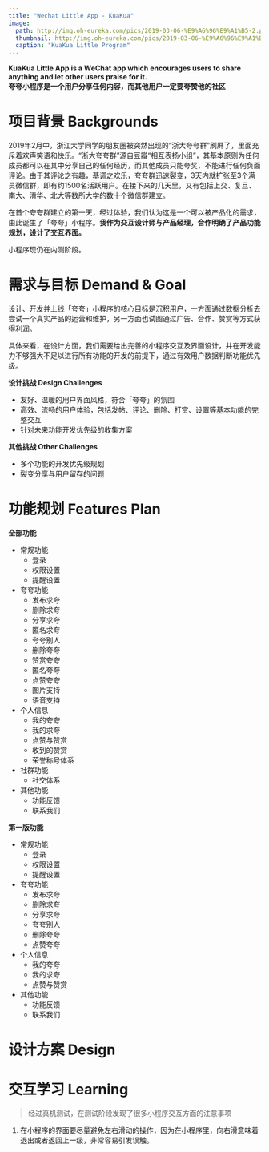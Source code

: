 ```yaml
---
title: "Wechat Little App - KuaKua"
image: 
  path: http://img.oh-eureka.com/pics/2019-03-06-%E9%A6%96%E9%A1%B5-2.png
  thumbnail: http://img.oh-eureka.com/pics/2019-03-06-%E9%A6%96%E9%A1%B5-2.png
  caption: "KuaKua Little Program"
---
```

**KuaKua Little App is a WeChat app which encourages users to share anything and let other users praise for it.** <br>
**夸夸小程序是一个用户分享任何内容，而其他用户一定要夸赞他的社区**

# 项目背景 Backgrounds
2019年2月中，浙江大学同学的朋友圈被突然出现的“浙大夸夸群”刷屏了，里面充斥着欢声笑语和快乐。“浙大夸夸群”源自豆瓣“相互表扬小组”，其基本原则为任何成员都可以在其中分享自己的任何经历，而其他成员只能夸奖，不能进行任何负面评论。由于其评论之有趣，基调之欢乐，夸夸群迅速裂变，3天内就扩张至3个满员微信群，即有约1500名活跃用户。在接下来的几天里，又有包括上交、复旦、南大、清华、北大等数所大学的数十个微信群建立。

在首个夸夸群建立的第一天，经过体验，我们认为这是一个可以被产品化的需求，由此诞生了「夸夸」小程序。**我作为交互设计师与产品经理，合作明确了产品功能规划，设计了交互界面。**

小程序现仍在内测阶段。

# 需求与目标 Demand & Goal
设计、开发并上线「夸夸」小程序的核心目标是沉积用户，一方面通过数据分析去尝试一个真实产品的运营和维护，另一方面也试图通过广告、合作、赞赏等方式获得利润。

具体来看，在设计方面，我们需要给出完善的小程序交互及界面设计，并在开发能力不够强大不足以进行所有功能的开发的前提下，通过有效用户数据判断功能优先级。

**设计挑战 Design Challenges**
- 友好、温暖的用户界面风格，符合「夸夸」的氛围
- 高效、流畅的用户体验，包括发帖、评论、删除、打赏、设置等基本功能的完整交互
- 针对未来功能开发优先级的收集方案

**其他挑战 Other Challenges**
- 多个功能的开发优先级规划
- 裂变分享与用户留存的问题

# 功能规划 Features Plan
**全部功能**
- 常规功能
    - 登录
    - 权限设置
    - 提醒设置
- 夸夸功能
    - 发布求夸
    - 删除求夸
    - 分享求夸
    - 匿名求夸
    - 夸夸别人
    - 删除夸夸
    - 赞赏夸夸
    - 匿名夸夸
    - 点赞夸夸
    - 图片支持
    - 语音支持
- 个人信息
    - 我的夸夸
    - 我的求夸
    - 点赞与赞赏
    - 收到的赞赏
    - 荣誉称号体系
- 社群功能
    - 社交体系
- 其他功能
    - 功能反馈
    - 联系我们

**第一版功能**
- 常规功能
    - 登录
    - 权限设置
    - 提醒设置
- 夸夸功能
    - 发布求夸
    - 删除求夸
    - 分享求夸
    - 夸夸别人
    - 删除夸夸
    - 点赞夸夸
- 个人信息
    - 我的夸夸
    - 我的求夸
    - 点赞与赞赏
- 其他功能
    - 功能反馈
    - 联系我们

# 设计方案 Design

# 交互学习 Learning
>经过真机测试，在测试阶段发现了很多小程序交互方面的注意事项
1. 在小程序的界面要尽量避免左右滑动的操作，因为在小程序里，向右滑意味着退出或者返回上一级，非常容易引发误触。